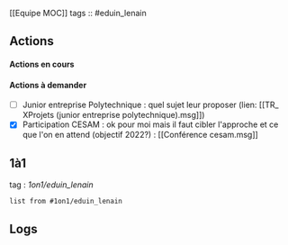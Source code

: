 [[Equipe MOC]]
tags :: #eduin_lenain

## Actions
#### Actions en cours

#### Actions à demander
- [ ] Junior entreprise Polytechnique : quel sujet leur proposer (lien: [[TR_ XProjets (junior entreprise polytechnique).msg]])
- [x] Participation CESAM : ok pour moi mais il faut cibler l'approche et ce que l'on en attend (objectif 2022?) : [[Conférence cesam.msg]]

## 1à1
tag : *1on1/eduin_lenain*
```dataview
list from #1on1/eduin_lenain  
```

## Logs

